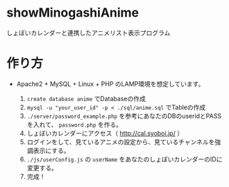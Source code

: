 # showMinogashiAnime
しょぼいカレンダーと連携したアニメリスト表示プログラム  

# 作り方
* Apache2 + MySQL + Linux + PHP のLAMP環境を想定しています。

    1. `create database anime` でDatabaseの作成
    2. `mysql -u "your_user_id" -p < ./sql/anime.sql` でTableの作成
    3. `./server/password_example.php` を参考にあなたのDBのuseridとPASSを入れて、 `password.php` を作る。
    4. しょぼいカレンダーにアクセス（ http://cal.syoboi.jp/ ）
    5. ログインをして、見ているアニメの設定から、見ているチャンネルを強調表示にする。
    6. `./js/userConfig.js` の `userName` をあなたのしょぼいカレンダーのIDに変更する。
    7. 完成！
